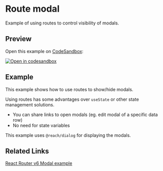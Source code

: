 # Route modal

Example of using routes to control visibility of modals.

## Preview

Open this example on [CodeSandbox](https://codesandbox.com):

[![Open in codesandbox](https://codesandbox.io/static/img/play-codesandbox.svg)](https://codesandbox.io/s/github/remix-run/remix/tree/main/examples/route-modal)

## Example

This example shows how to use routes to show/hide modals.

Using routes has some advantages over `useState` or other state management solutions.

- You can share links to open modals (eg. edit modal of a specific data row)
- No need for state variables

This example uses `@reach/dialog` for displaying the modals.

## Related Links

[React Router v6 Modal example](https://reactrouterdotcom.fly.dev/docs/en/v6/examples/modal)
